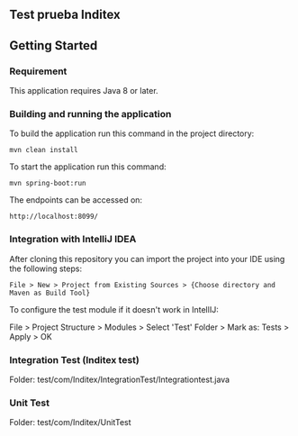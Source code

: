 ## Test prueba Inditex

## Getting Started

### Requirement

This application requires Java 8 or later.

### Building and running the application

To build the application run this command in the project directory:
```
mvn clean install
```
To start the application run this command:
```
mvn spring-boot:run
```
The endpoints can be accessed on:
```
http://localhost:8099/
```

### Integration with IntelliJ IDEA

After cloning this repository you can import the project into your IDE using the following steps:
```
File > New > Project from Existing Sources > {Choose directory and Maven as Build Tool}
```
To configure the test module if it doesn't work in IntellIJ:

File > Project Structure > Modules > Select 'Test' Folder > Mark as: Tests > Apply > OK

### Integration Test (Inditex test)

Folder: test/com/Inditex/IntegrationTest/Integrationtest.java

### Unit Test 

Folder: test/com/Inditex/UnitTest

